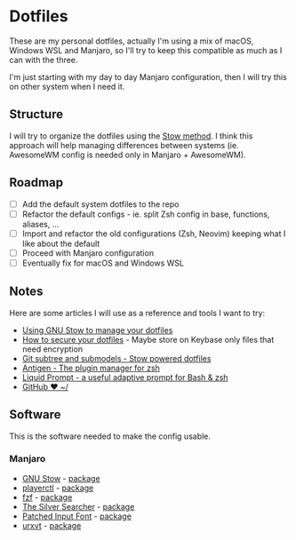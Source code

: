 # Dotfiles

These are my personal dotfiles, actually I'm using a mix of macOS, Windows WSL and Manjaro, so I'll try to keep this compatible as much as I can with the three.

I'm just starting with my day to day Manjaro configuration, then I will try this on other system when I need it.

## Structure

I will try to organize the dotfiles using the [Stow method](http://brandon.invergo.net/news/2012-05-26-using-gnu-stow-to-manage-your-dotfiles.html).
I think this approach will help managing differences between systems (ie. AwesomeWM config is needed only in Manjaro + AwesomeWM).

## Roadmap

- [ ] Add the default system dotfiles to the repo
- [ ] Refactor the default configs - ie. split Zsh config in base, functions, aliases, ...
- [ ] Import and refactor the old configurations (Zsh, Neovim) keeping what I like about the default
- [ ] Proceed with Manjaro configuration
- [ ] Eventually fix for macOS and Windows WSL

## Notes

Here are some articles I will use as a reference and tools I want to try:

- [Using GNU Stow to manage your dotfiles](http://brandon.invergo.net/news/2012-05-26-using-gnu-stow-to-manage-your-dotfiles.html)
- [How to secure your dotfiles](https://abdullah.today/blog/how-to-manage-dotfiles.html) - Maybe store on Keybase only files that need encryption
- [Git subtree and submodels - Stow powered dotfiles](https://github.com/andschwa/dotfiles)
- [Antigen - The plugin manager for zsh](https://github.com/zsh-users/antigen)
- [Liquid Prompt - a useful adaptive prompt for Bash & zsh](https://github.com/nojhan/liquidprompt)
- [GitHub ❤ ~/](https://dotfiles.github.io/)

## Software

This is the software needed to make the config usable.

### Manjaro

- [GNU Stow](https://www.gnu.org/software/stow/) - [package](https://www.archlinux.org/packages/community/any/stow/)
- [playerctl](https://github.com/acrisci/playerctl) - [package](https://www.archlinux.org/packages/community/x86_64/playerctl/)
- [fzf](https://github.com/junegunn/fzf) - [package](https://www.archlinux.org/packages/community/x86_64/fzf/)
- [The Silver Searcher](https://github.com/ggreer/the_silver_searcher) - [package](https://www.archlinux.org/packages/community/x86_64/the_silver_searcher/)
- [Patched Input Font](http://input.fontbureau.com/) - [package](https://aur.archlinux.org/packages/ttf-nerd-fonts-input/)
- [urxvt](http://software.schmorp.de/pkg/rxvt-unicode.html) - [package](https://www.archlinux.org/packages/community/x86_64/rxvt-unicode/)

